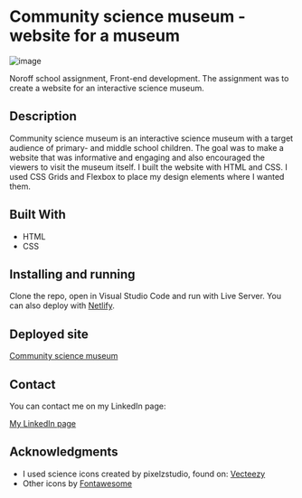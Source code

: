 # Community science museum - website for a museum

![image](https://raw.githubusercontent.com/toratapp/teidsvag-portfolio/main/images/community-science-museum-home-web.jpg)

Noroff school assignment, Front-end development. The assignment was to create a website for an interactive science museum.


## Description

Community science museum is an interactive science museum with a target audience of primary- and middle school children. The goal was to make a website that was informative and engaging and also encouraged the viewers to visit the museum itself. I built the website with HTML and CSS. I used CSS Grids and Flexbox to place my design elements where I wanted them.


## Built With

- HTML
- CSS


## Installing and running

Clone the repo, open in Visual Studio Code and run with Live Server. You can also deploy with [Netlify](https://www.netlify.com/).


## Deployed site

[Community science museum](https://community-science-museum-tora.netlify.app)


## Contact

You can contact me on my LinkedIn page:

[My LinkedIn page](https://www.linkedin.com/in/toraoeidsvag)


## Acknowledgments

- I used science icons created by pixelzstudio, found on: [Vecteezy](https://www.vecteezy.com/vectorart/628871-science-icon-set-vector)
- Other icons by [Fontawesome](https://fontawesome.com/)
